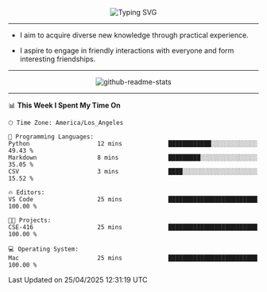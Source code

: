 <p align="center">
  <img src="https://readme-typing-svg.demolab.com?font=Fira+Code&weight=500&size=32&duration=2500&pause=1600&center=true&vCenter=true&random=false&width=1024&height=64&lines=Hi+there+%F0%9F%91%8B;I'm+delighted+you+could+make+it+here+%F0%9F%8E%89;I'm+Harry%2C+a+college+student+still+finding+my+way" alt="Typing SVG" />
</p>


---


- I aim to acquire diverse new knowledge through practical experience.

- I aspire to engage in friendly interactions with everyone and form interesting friendships.


---


<p align="center">
  <img src="https://github-readme-stats.vercel.app/api?username=Harry-Jing&show_icons=true" alt="github-readme-stats"/>
</p>


---

<!--START_SECTION:waka-->
📊 **This Week I Spent My Time On** 

```text
🕑︎ Time Zone: America/Los_Angeles

💬 Programming Languages: 
Python                   12 mins             ████████████░░░░░░░░░░░░░   49.43 % 
Markdown                 8 mins              █████████░░░░░░░░░░░░░░░░   35.05 % 
CSV                      3 mins              ████░░░░░░░░░░░░░░░░░░░░░   15.52 % 

🔥 Editors: 
VS Code                  25 mins             █████████████████████████   100.00 % 

🐱‍💻 Projects: 
CSE-416                  25 mins             █████████████████████████   100.00 % 

💻 Operating System: 
Mac                      25 mins             █████████████████████████   100.00 % 
```


 Last Updated on 25/04/2025 12:31:19 UTC
<!--END_SECTION:waka-->
